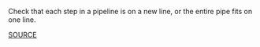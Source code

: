 Check that each step in a pipeline is on a new line, or the entire pipe fits on one line.

[SOURCE](https://github.com/jimhester/lintr)
